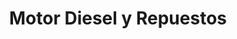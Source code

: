 ---
title: "Motor Diesel y Repuestos"
url: /san-jose/motor-diesel-y-repuestos/
shop: reparación de automóviles
---